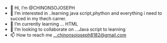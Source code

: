 - 👋 Hi, I’m @CHINONSOJOSEPH
- 👀 I’m interested in ..learning java script,phython and everything i need to succed in my thech carrer.
- 🌱 I’m currently learning ... HTML
- 💞️ I’m looking to collaborate on ...Java script to learning
- 📫 How to reach me ...chinonsojoseph8182@gmail.com

<!---
CHINONSOJOSEPH/CHINONSOJOSEPH is a ✨ special ✨ repository because its `README.md` (this file) appears on your GitHub profile.
You can click the Preview link to take a look at your changes.
--->
